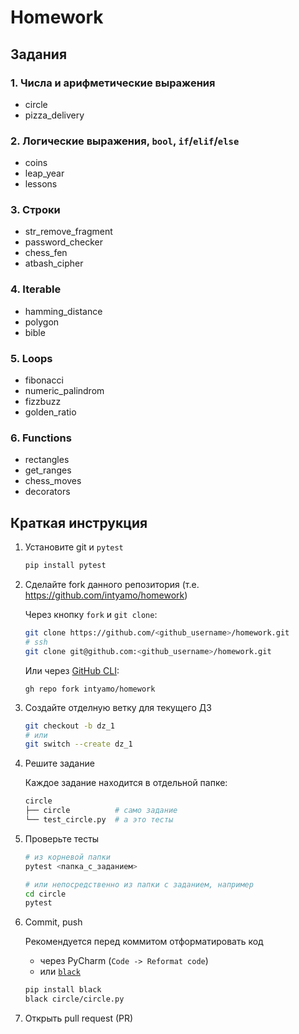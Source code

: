 # Homework

## Задания

### 1. Числа и арифметические выражения

- circle
- pizza_delivery

### 2. Логические выражения, `bool`, `if`/`elif`/`else`

- coins
- leap_year
- lessons

### 3. Строки

- str_remove_fragment
- password_checker
- chess_fen
- atbash_cipher

### 4. Iterable

- hamming_distance
- polygon
- bible

### 5. Loops

- fibonacci
- numeric_palindrom
- fizzbuzz
- golden_ratio

### 6. Functions

- rectangles
- get_ranges
- chess_moves
- decorators

## Краткая инструкция

1. Установите git и `pytest`

    ```sh
    pip install pytest
    ```

2. Сделайте fork данного репозитория (т.е. https://github.com/intyamo/homework)

   Через кнопку `fork` и `git clone`:

    ```sh
    git clone https://github.com/<github_username>/homework.git
    # ssh
    git clone git@github.com:<github_username>/homework.git
    ```

   Или через [GitHub CLI](https://github.com/cli/cli#installation):

    ```
    gh repo fork intyamo/homework
    ```

3. Создайте отделную ветку для текущего ДЗ

    ```sh
    git checkout -b dz_1
    # или
    git switch --create dz_1
    ```

4. Решите задание

   Каждое задание находится в отдельной папке:

    ```sh
    circle
    ├── circle          # само задание
    └── test_circle.py  # а это тесты
    ```

5. Проверьте тесты

    ```sh
    # из корневой папки
    pytest <папка_с_заданием>

    # или непосредственно из папки с заданием, например
    cd circle
    pytest
    ```

6. Commit, push

   Рекомендуется перед коммитом отформатировать код

    - через PyCharm (`Code -> Reformat code`)
    - или [`black`](https://github.com/psf/black)

    ```sh
    pip install black
    black circle/circle.py
    ```

7. Открыть pull request (PR)
